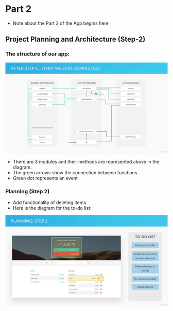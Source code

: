 # Part 2

- Note about the Part 2 of the App begins here

## Project Planning and Architecture (Step-2)

### The structure of our app:

![architecture step 2](notes-images/archstep2.png)

- There are 3 modules and their methods are represented above in the diagram.
- The green arrows show the connection between functions
- Green dot represents an event

### Planning (Step 2)

- Add functionality of deleting items.
- Here is the diagram for the to-do list:

![planning of project](notes-images/plan2.png)
